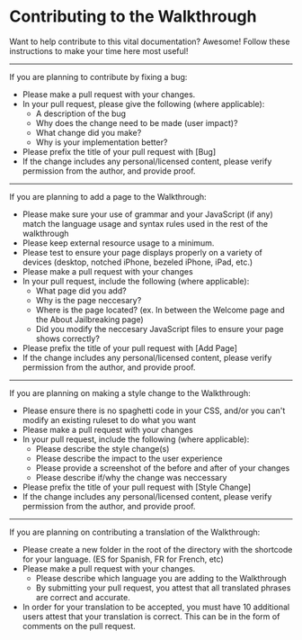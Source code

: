 # Contributing to the Walkthrough
Want to help contribute to this vital documentation? Awesome!
Follow these instructions to make your time here most useful!

---

If you are planning to contribute by fixing a bug:
- Please make a pull request with your changes.
- In your pull request, please give the following (where applicable):
  - A description of the bug
  - Why does the change need to be made (user impact)?
  - What change did you make?
  - Why is your implementation better?
- Please prefix the title of your pull request with [Bug]
- If the change includes any personal/licensed content, please verify permission from the author, and provide proof.

---

If you are planning to add a page to the Walkthrough:
- Please make sure your use of grammar and your JavaScript (if any) match the language usage and syntax rules used in the rest of the walkthrough
- Please keep external resource usage to a minimum.
- Please test to ensure your page displays properly on a variety of devices (desktop, notched iPhone, bezeled iPhone, iPad, etc.)
- Please make a pull request with your changes
- In your pull request, include the following (where applicable):
  - What page did you add?
  - Why is the page neccesary?
  - Where is the page located? (ex. In between the Welcome page and the About Jailbreaking page)
  - Did you modify the neccesary JavaScript files to ensure your page shows correctly?
- Please prefix the title of your pull request with [Add Page]
- If the change includes any personal/licensed content, please verify permission from the author, and provide proof.

---

If you are planning on making a style change to the Walkthrough:
- Please ensure there is no spaghetti code in your CSS, and/or you can't modify an existing ruleset to do what you want
- Please make a pull request with your changes
- In your pull request, include the following (where applicable):
  - Please describe the style change(s)
  - Please describe the impact to the user experience
  - Please provide a screenshot of the before and after of your changes
  - Please describe if/why the change was neccessary
- Please prefix the title of your pull request with [Style Change]
- If the change includes any personal/licensed content, please verify permission from the author, and provide proof.

---

If you are planning on contributing a translation of the Walkthrough:
- Please create a new folder in the root of the directory with the shortcode for your language. (ES for Spanish, FR for French, etc)
- Please make a pull request with your changes.
  - Please describe which language you are adding to the Walkthrough
  - By submitting your pull request, you attest that all translated phrases are correct and accurate.
- In order for your translation to be accepted, you must have 10 additional users attest that your translation is correct. This can be in the form of comments on the pull request. 
